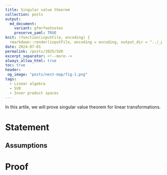 ```yaml
---
title: Singular value theorem
collection: posts
output:
  md_document:
    variant: gfm+footnotes
    preserve_yaml: TRUE
knit: (function(inputFile, encoding) {
  rmarkdown::render(inputFile, encoding = encoding, output_dir = "../_posts") })
date: 2024-07-01
permalink: /posts/2025/SVD
excerpt_separator: <!--more-->
always_allow_html: true
toc: true
header:
 og_image: "posts/nest-map/fig-1.png"
tags:
  - Linear algebra
  - SVD
  - Inner product spaces
---
```


In this artile, we will prove singular value
theorem for linear transformations.

<!--more-->

# Statement

## Assumptions

# Proof
